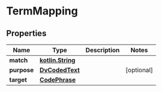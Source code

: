 # TermMapping

## Properties
Name | Type | Description | Notes
------------ | ------------- | ------------- | -------------
**match** | [**kotlin.String**](.md) |  | 
**purpose** | [**DvCodedText**](DvCodedText.md) |  |  [optional]
**target** | [**CodePhrase**](CodePhrase.md) |  | 
